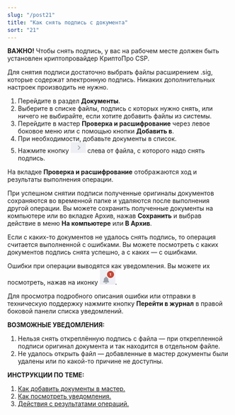 ```yaml
---
slug: "/post21"
title: "Как снять подпись с документа"
sort: "21"
---
```

**ВАЖНО!**  Чтобы снять подпись, у вас на рабочем месте должен быть установлен криптопровайдер КриптоПро CSP.  

Для снятия подписи достаточно выбрать файлы расширением .sig, которые содержат электронную подпись. Никаких дополнительных настроек производить не нужно.


1. Перейдите в раздел **Документы**.
2. Выберите в списке файлы, подпись с которых нужно снять, или ничего не выбирайте, если хотите добавить файлы из системы.
3. Перейдите в мастер **Проверка и расшифрование** через левое боковое меню  или с помощью кнопки **Добавить в**.
4. При необходимости, добавьте документы в список.
5. Нажмите кнопку ![remove-button.jpg](./images/remove-button.jpg "Снять подпись") слева от файла, с которого надо снять подпись. 

На вкладке **Проверка и расшифрование** отображаются ход и результаты выполнения операции.

При успешном снятии подписи полученные оригиналы документов сохраняются во временной папке и удаляются после выполнения другой операции. Вы можете сохранить полученные документы на компьютере или во вкладке Архив, нажав **Сохранить** и выбрав действие в меню **На компьютере** или **В Архив**.

Если с каких-то документов не удалось снять подпись, то операция считается выполненной с ошибками. Вы можете посмотреть с каких документов подпись снята успешно, а с каких — с ошибками. 

Ошибки при операции выводятся как уведомления. Вы можете их посмотреть, нажав на иконку ![notifications-button.jpg](./images/notifications-button.jpg "События"). 

Для просмотра подробного описания ошибки или отправки в техническую поддержку нажмите кнопку **Перейти в журнал** в правой боковой панели списка уведомлений.

**ВОЗМОЖНЫЕ УВЕДОМЛЕНИЯ:**

1. Нельзя снять откреплённую подпись с файла — при открепленной подписи оригинал документа и так находится в отдельном файле.
2. Не удалось открыть файл — добавленные в мастер документы были удалены или по какой-то причине не доступны.


**ИНСТРУКЦИИ ПО ТЕМЕ:**  

1. [Как добавить документы в мастер.](https://docs.cryptoarm.ru/06-v3.2/004-documents/12-add-docs)  
2.  [Как посмотреть уведомления.](https://docs.cryptoarm.ru/06-v3.2/007-cryptoarm/02-notifications)  
3. [Действия с результатами операций.](https://docs.cryptoarm.ru/06-v3.2/004-documents/23-operations-result)  
